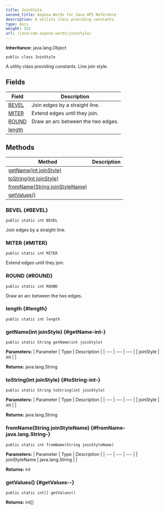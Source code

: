 ```yaml
---
title: JoinStyle
second_title: Aspose.Words for Java API Reference
description: A utility class providing constants.
type: docs
weight: 352
url: /java/com.aspose.words/joinstyle/
---
```


**Inheritance:**
java.lang.Object
```
public class JoinStyle
```

A utility class providing constants. Line join style.
## Fields

| Field | Description |
| --- | --- |
| [BEVEL](#BEVEL) | Join edges by a straight line. |
| [MITER](#MITER) | Extend edges until they join. |
| [ROUND](#ROUND) | Draw an arc between the two edges. |
| [length](#length) |  |
## Methods

| Method | Description |
| --- | --- |
| [getName(int joinStyle)](#getName-int-) |  |
| [toString(int joinStyle)](#toString-int-) |  |
| [fromName(String joinStyleName)](#fromName-java.lang.String-) |  |
| [getValues()](#getValues--) |  |
### BEVEL {#BEVEL}
```
public static int BEVEL
```


Join edges by a straight line.

### MITER {#MITER}
```
public static int MITER
```


Extend edges until they join.

### ROUND {#ROUND}
```
public static int ROUND
```


Draw an arc between the two edges.

### length {#length}
```
public static int length
```


### getName(int joinStyle) {#getName-int-}
```
public static String getName(int joinStyle)
```




**Parameters:**
| Parameter | Type | Description |
| --- | --- | --- |
| joinStyle | int |  |

**Returns:**
java.lang.String
### toString(int joinStyle) {#toString-int-}
```
public static String toString(int joinStyle)
```




**Parameters:**
| Parameter | Type | Description |
| --- | --- | --- |
| joinStyle | int |  |

**Returns:**
java.lang.String
### fromName(String joinStyleName) {#fromName-java.lang.String-}
```
public static int fromName(String joinStyleName)
```




**Parameters:**
| Parameter | Type | Description |
| --- | --- | --- |
| joinStyleName | java.lang.String |  |

**Returns:**
int
### getValues() {#getValues--}
```
public static int[] getValues()
```




**Returns:**
int[]
